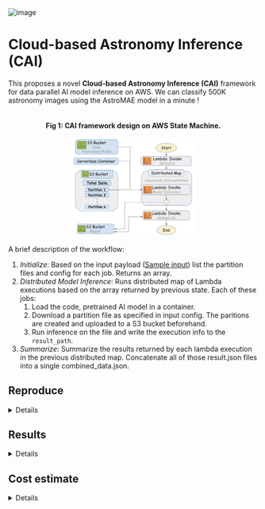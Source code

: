 <img width="820" alt="image" src="https://github.com/user-attachments/assets/36c6591b-0877-4142-b238-a2a0e971aef8">

# Cloud-based Astronomy Inference (CAI)

This proposes a novel **Cloud-based Astronomy Inference (CAI)** framework for data parallel AI model inference on AWS. We can classify 500K astronomy images using the AstroMAE model in a minute ! 

<div align="center" style="overflow-x:auto;">

#### Fig 1: CAI framework design on AWS State Machine.

<img src='./aws/figures/cai workflow.jpg' width='50%'/>
</div>

A brief description of the workflow:

1. *Initialize*: Based on the input payload ([Sample input](./aws/demo%20input.json)) list the partition files and config for each job. Returns an array.
2. *Distributed Model Inference*: Runs distributed map of Lambda executions based on the array returned by previous state. Each of these jobs:
   1. Load the code, pretrained AI model in a container. 
   2. Download a partition file as specified in input config. The paritions are created and uploaded to a S3 bucket beforehand.
   3. Run inference on the file and write the execution info to the `result_path`.
3. *Summarize*: Summarize the results returned by each lambda execution in the previous distributed map. Concatenate all of those result.json files into a single combined_data.json.

## Reproduce

<details>

### Data Processing

The whole data needs to be split into smaller chunks so that we can run parallel executions on them.

1. Get the total dataset fro [Google drive](https://drive.google.com/drive/folders/18vX8-6LcGOmRyTbkJwMDOgQY15nGWves?usp=sharing).
2. Split into smaller chunks (e.g. 10MB) using the [split_data.py](./aws/split_data.py).
3. Now upload those file partitions into a S3 bucket.

### Code

Upload the [Anomaly Detection](./code/Anomaly%20Detection/) folder into a S3 bucket.

### Input Payload

This is passed to the state machine as input. It assumes the code and data are loaded into a S3 bucket named `cosmicai-data`. You can update the lambda functions to change it. The following is a [sample input payload](./aws/demo%20input.json):

```json
{
  "bucket": "cosmicai-data",
  "file_limit": "11",
  "batch_size": 512,
  "object_type": "folder",
  "S3_object_name": "Anomaly Detection",
  "script": "/tmp/Anomaly Detection/Inference/inference.py",
  "result_path": "result-partition-100MB/1GB/1",
  "data_bucket": "cosmicai-data",
  "data_prefix": "100MB"
}
```

This means

* The [Anomaly Detection](./code/Anomaly%20Detection/) folder is uploaded in `cosmicai-data` bucket. 
* The partition files are in `cosmicai-data/100MB` folder (`data_bucket/data_prefix`). 
* Our inference batch size is 512.
* This is running for `1GB` data.
* The results are saved in `bucket/result_path` which is `cosmicai-data/result-partition-100MB/1GB/1` in this case.
* We set the file limit to 11, since 1GB file with 100MB partition size will need ceil(1042MB / 100MB) = 11 files. Using 22 files here will run ro 2GB data. See the [total_execution_time.csv](./aws/results/total_execution_time.csv) for what should be the file_limit for different partitions and data sizes.

If you need to change more

* We run each experiment 3 times. Hence `1GB/1`, `1GB/2` and `1GB/3`.
* To benchmark for different batch sizes (32, 64, 128, 256, 512), when keeping the data size same, I saved them in `Batches` subfolder. For example, `result-partition-100MB/1GB/Batches/`.
* If you are running your own experiments, just ensure you change the `result_path` to a different folder (e.g. `team1/result-partition-100MB/1GB/1` is ok).

### State Machine

Create a state machine that contains the following Lambda functions.

<div align="center" style="overflow-x:auto;">

#### Fig: AWS State Machine.

<img src='./aws/figures/design.jpg' width='50%'/>
</div>

1. Initialize: Create a lambda function (e.g. `data-parallel-init`) with the [initializer](./aws/lambda/initializer.py). 
   1. Attach necessary permissions to the execution role: `AmazonS3FullAccess`, `AWSLambda_FullAccess`, `AWSLambdaBasicExecutionRole`, `loudWatchActionsEC2Access`.
   2. Create a cloudwatch log group with the same name as `/aws/lambda/data-parallel-init`. Log group helps debugging errors.
   3. This script creates an array of job configs based on the input payload for each file. Then save it as `payload.json` in the `bucket`.
2. Distributed Inference: Create a distributed map using a lambda container that has all required libraries installed. This fetches the `S3_object_name` folder and starts the python file at `script`. The script does the following:
   1. Read the environment variables (rank, world size). Also the `payload.json` from the `bucket`. This part is hard-coded and should be changed if you want to read payload from a different location.
   2. Fetch the file from `data_bucket/data_prefix` folder.
   3. Run inference and benchmark the execution info.
   4. Save the json file in `result_path` location as `rank_no.json`.
3. Summarize: Create a Lambda using [summarizer.py](./aws/lambda/summarizer.py). Same role permissions as the Initialize. 
   1. Reads the result json files created in the previous state.
   2. Concatenates all to get `combined_data.json` and saves it at `result_path`.

### Run

<div align="center" style="overflow-x:auto;">

#### Step 1: Go to the AWS State Machine. Click Start execution.

<img src='./aws/figures/start execution.jpg' width='80%'/>

#### Step 2: Copy the input payload. Modify as needed.

<img src='./aws/figures/pass input.jpg' width='80%'/>

#### Step 3: Once succeeds, check the result paths for output.

<img src='./aws/figures/execution succeeded.jpg' width='80%'/>

</div>

### Collect Results

1. I collected the results locally using `aws cli`. After installing and configuring it for the class account running `aws s3 sync s3://cosmicai-data/result-partition-100MB result-partition-100MB` will sync the result file locally.
2. The [stats.py](./aws/stats.py) iterates through each `combined_data.json` file and saves the summary in [batch_varying_results.csv](./aws/results/batch_varying_results.csv) when batch size is changed for 1GB data and [result_stats.csv](./aws/results/result_stats.csv) for varying data sizes.
3. The total execution times were manually added in [total_execution_time.csv](./aws/results/total_execution_time.csv).

</details>

## Results

<details>

### Varying data size

The total data size is 12.6GB. We run the inference for different sizes to evaluate the scaling performance with increasing data load. This experiment runs with size 1GB, 2GB, 4GB, 6GB, 8GB, 10GB and 12.6GB. Batch size 512.

Please check the [result_stats_adjusted.csv](./aws/results/result_stats_adjusted.csv) for the average results.

<div align="center" style="overflow-x:auto;">

#### Fig 2: Dataset size vs Inference time for each partition

<img src='./aws/figures/cai_inference_time.jpg' width='70%'/>
</div>

<div align="center" style="overflow-x:auto;">

#### Fig 3: Data size vs Throughput for each partition

<img src='./aws/figures/cai_throughput.jpg' width='70%'/>
</div>

### Varying batch size

We use the 1GB data and change batch size by [32, 64, 128, 256, 512]. The results are in [batch_varying_adjusted.csv](./aws/results/batch_varying_adjusted.csv).

<div align="center" style="overflow-x:auto;">

#### Fig 4: Batch size vs Inference Time

<img src='./aws/figures/batch_varying_inference_time.jpg' width='70%' style="{align:center}"/>
</div>

<div align="center" style="overflow-x:auto;">

#### Fig 5: Batch size vs Throughput

<img src='./aws/figures/batch_varying_throughput.jpg' width='70%'/>
</div>

</details>

## Cost estimate

<details>
This is done using [AWS calculator](https://calculator.aws/#/createCalculator/Lambda). The cost for invoking the AWS Lambda function is $0.00001667 per GB-second of computation time. Our framework calls the Lambda function during initialization, parallel processing, and summarization. The following table shows a summary of some example cases to estimate the computation cost for our task.

Estimated AWS computation cost summary for inference on the total dataset. Cost is *requests x duration(s) x memory(GB) x 0.00001667*.

<div align="center" style="overflow-x:auto;">

| Partition | Requests | Duration (s)| Memory | Cost ($) |
|:---:|:---:|:---:|:---:|:---:|
| 25MB | 517 | 6.55 | 2.8GB | 0.16 |
| 50MB | 259 | 11.8 | 4.0GB | 0.20 |
| 75MB | 173 | 17.6 | 5.9GB| 0.30 |
| 100MB | 130 | 25 | 7.0GB | 0.38 |

</div>

The number of requests is how many times the Lambda function was called, which is the number of concurrent jobs (data divided by partition size). The maximum memory size can be configured based on memory usage (smaller partitions use less memory). Other costs, for example, request charge ($2e-7/request), and storage charge ($3.09e-8/GB-s if > 512MB) are negligible.

</details>
